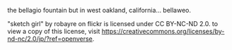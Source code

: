 the bellagio fountain but in west oakland, california... bellaweo.

"sketch girl" by robayre on flickr is licensed under CC BY-NC-ND 2.0. to view a copy of this license, visit https://creativecommons.org/licenses/by-nd-nc/2.0/jp/?ref=openverse.
